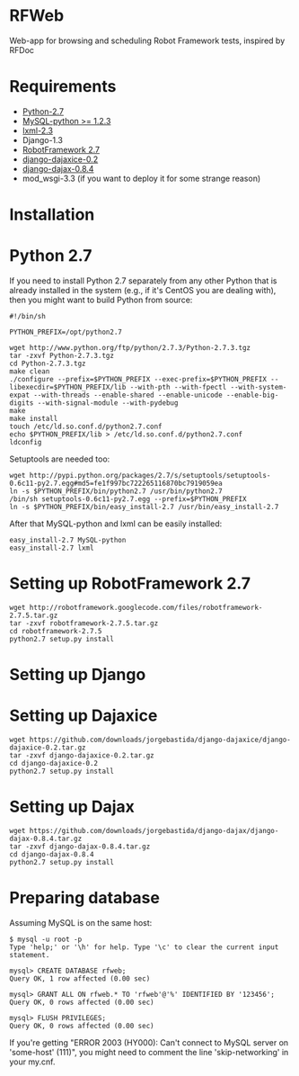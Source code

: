 RFWeb
=====

Web-app for browsing and scheduling Robot Framework tests, inspired by RFDoc

Requirements
=====

 * [Python-2.7](http://www.python.org/getit/releases/2.7.3/)
 * [MySQL-python >= 1.2.3](http://sourceforge.net/projects/mysql-python/)
 * [lxml-2.3](http://lxml.de/installation.html)
 * Django-1.3
 * [RobotFramework 2.7](http://code.google.com/p/robotframework/downloads/list)
 * [django-dajaxice-0.2](https://github.com/jorgebastida/django-dajaxice/)
 * [django-dajax-0.8.4](https://github.com/jorgebastida/django-dajax)
 * mod_wsgi-3.3 (if you want to deploy it for some strange reason)

Installation
=====

Python 2.7
==

If you need to install Python 2.7 separately from any other Python that is already installed in the system (e.g., if it's CentOS you are dealing with), then you might want to build Python from source:

    #!/bin/sh

    PYTHON_PREFIX=/opt/python2.7

    wget http://www.python.org/ftp/python/2.7.3/Python-2.7.3.tgz
    tar -zxvf Python-2.7.3.tgz
    cd Python-2.7.3.tgz
    make clean
    ./configure --prefix=$PYTHON_PREFIX --exec-prefix=$PYTHON_PREFIX --libexecdir=$PYTHON_PREFIX/lib --with-pth --with-fpectl --with-system-expat --with-threads --enable-shared --enable-unicode --enable-big-digits --with-signal-module --with-pydebug
    make
    make install
    touch /etc/ld.so.conf.d/python2.7.conf
    echo $PYTHON_PREFIX/lib > /etc/ld.so.conf.d/python2.7.conf
    ldconfig 

Setuptools are needed too:

    wget http://pypi.python.org/packages/2.7/s/setuptools/setuptools-0.6c11-py2.7.egg#md5=fe1f997bc722265116870bc7919059ea
    ln -s $PYTHON_PREFIX/bin/python2.7 /usr/bin/python2.7
    /bin/sh setuptools-0.6c11-py2.7.egg --prefix=$PYTHON_PREFIX
    ln -s $PYTHON_PREFIX/bin/easy_install-2.7 /usr/bin/easy_install-2.7


After that MySQL-python and lxml can be easily installed:

    easy_install-2.7 MySQL-python
    easy_install-2.7 lxml


Setting up RobotFramework 2.7
==

    wget http://robotframework.googlecode.com/files/robotframework-2.7.5.tar.gz
    tar -zxvf robotframework-2.7.5.tar.gz
    cd robotframework-2.7.5
    python2.7 setup.py install


Setting up Django
==

Setting up Dajaxice
==

    wget https://github.com/downloads/jorgebastida/django-dajaxice/django-dajaxice-0.2.tar.gz
    tar -zxvf django-dajaxice-0.2.tar.gz
    cd django-dajaxice-0.2
    python2.7 setup.py install


Setting up Dajax
==

    wget https://github.com/downloads/jorgebastida/django-dajax/django-dajax-0.8.4.tar.gz
    tar -zxvf django-dajax-0.8.4.tar.gz
    cd django-dajax-0.8.4
    python2.7 setup.py install


Preparing database
==

Assuming MySQL is on the same host:

    $ mysql -u root -p
    Type 'help;' or '\h' for help. Type '\c' to clear the current input statement.

    mysql> CREATE DATABASE rfweb;
    Query OK, 1 row affected (0.00 sec)

    mysql> GRANT ALL ON rfweb.* TO 'rfweb'@'%' IDENTIFIED BY '123456';
    Query OK, 0 rows affected (0.00 sec)

    mysql> FLUSH PRIVILEGES;
    Query OK, 0 rows affected (0.00 sec)

If you're getting "ERROR 2003 (HY000): Can't connect to MySQL server on 'some-host' (111)", you might need to comment the line 'skip-networking' in your my.cnf.

